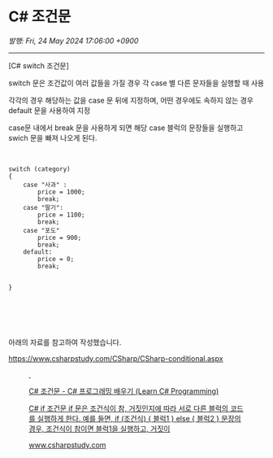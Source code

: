 # C#  조건문

*발행: Fri, 24 May 2024 17:06:00 +0900*

---

<p>[C# switch 조건문]</p>
<p>switch 문은 조건값이 여러 값들을 가질 경우 각 case 별 다른 문자들을 실행할 때 사용</p>
<p>각각의 경우 해당하는 값을 case 문 뒤에 지정하며, 어떤 경우에도 속하지 않는 경우 default 문을 사용하여 지정</p>
<p>case문 내에서 break 문을 사용하게 되면 해당 case 블럭의 문장들을 실행하고 swich 문을 빠져 나오게 된다.</p>
<p>&nbsp;</p>
<pre class="csharp" id="code_1716537786815"><code>switch (category)
{
	case "사과" :
		price = 1000;
		break;
	case "딸기": 
		price = 1100;
		break;
	case "포도"
		price = 900;
		break;
	default:
		price = 0;
		break;

}</code></pre>
<p>&nbsp;</p>
<p>&nbsp;</p>
<p>아래의 자료를 참고하여 작성했습니다.</p>
<p><a href="https://www.csharpstudy.com/CSharp/CSharp-conditional.aspx" rel="noopener&nbsp;noreferrer" target="_blank">https://www.csharpstudy.com/CSharp/CSharp-conditional.aspx</a></p>
<figure contenteditable="false" id="og_1716537819849"><a href="https://www.csharpstudy.com/CSharp/CSharp-conditional.aspx" rel="noopener" target="_blank">
<div class="og-image">&nbsp;</div>
<div class="og-text">
<p class="og-title">C# 조건문 - C# 프로그래밍 배우기 (Learn C# Programming)</p>
<p class="og-desc">C# if 조건문 if 문은 조건식이 참, 거짓인지에 따라 서로 다른 블럭의 코드를 실행하게 한다. 예를 들면, if (조건식) { 블럭1 } else { 블럭2 } 문장의 경우, 조건식이 참이면 블럭1을 실행하고, 거짓이</p>
<p class="og-host">www.csharpstudy.com</p>
</div>
</a></figure>
<p>&nbsp;</p>